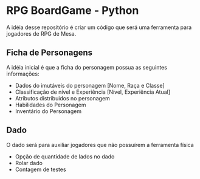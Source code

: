 # RPG BoardGame - Python

A idéia desse repositório é criar um código que será uma ferramenta para jogadores de RPG de Mesa.
  
 ## Ficha de Personagens
 
A idéia inicial é que a ficha do personagem possua as seguintes informações:
 - Dados do imutáveis do personagem [Nome, Raça e Classe]
 - Classificação de nível e Experiência [Nível, Experiência Atual]
 - Atributos distribuidos no personagem
 - Habilidades do Personagem
 - Inventário do Personagem
 
 ## Dado
 
 O dado será para auxiliar jogadores que não possuírem a ferramenta física
 - Opção de quantidade de lados no dado
 - Rolar dado
 - Contagem de testes
